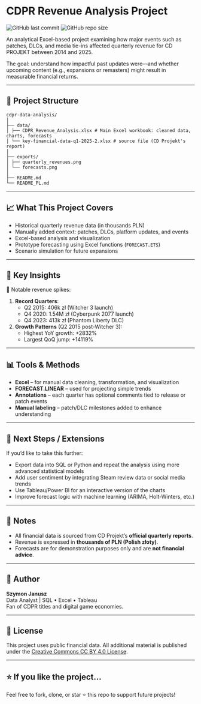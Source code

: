 # CDPR Revenue Analysis Project

![GitHub last commit](https://img.shields.io/github/last-commit/szymon-janusz/cdpr-data-analysis?style=flat-square)
![GitHub repo size](https://img.shields.io/github/repo-size/szymon-janusz/cdpr-data-analysis?style=flat-square)

An analytical Excel-based project examining how major events such as patches, DLCs, and media tie-ins affected quarterly revenue for CD PROJEKT between 2014 and 2025. 

The goal: understand how impactful past updates were—and whether upcoming content (e.g., expansions or remasters) might result in measurable financial returns.

---

## 📁 Project Structure
```
cdpr-data-analysis/
│
├── data/
│ ├── CDPR_Revenue_Analysis.xlsx # Main Excel workbook: cleaned data, charts, forecasts
│ └── key-financial-data-q1-2025-2.xlsx # source file (CD Projekt's report)
│
├── exports/
│ ├── quarterly_revenues.png
│ └── forecasts.png
│
├── README.md
└── README_PL.md
```
---

## 📈 What This Project Covers

- Historical quarterly revenue data (in thousands PLN)
- Manually added context: patches, DLCs, platform updates, and events
- Excel-based analysis and visualization
- Prototype forecasting using Excel functions (`FORECAST.ETS`)
- Scenario simulation for future expansions

---

## 🧠 Key Insights

📌 Notable revenue spikes:
1. **Record Quarters**:
   - Q2 2015: 406k zł (Witcher 3 launch)
   - Q4 2020: 1.54M zł (Cyberpunk 2077 launch)
   - Q4 2023: 413k zł (Phantom Liberty DLC)
3. **Growth Patterns** (Q2 2015 post-Witcher 3):
   - Highest YoY growth: +2832%
   - Largest QoQ jump: +14119% 

---

## 📊 Tools & Methods

- **Excel** – for manual data cleaning, transformation, and visualization
- **FORECAST.LINEAR** – used for projecting simple trends
- **Annotations** – each quarter has optional comments tied to release or patch events
- **Manual labeling** – patch/DLC milestones added to enhance understanding

---

## 📌 Next Steps / Extensions

If you’d like to take this further:

- Export data into SQL or Python and repeat the analysis using more advanced statistical models
- Add user sentiment by integrating Steam review data or social media trends
- Use Tableau/Power BI for an interactive version of the charts
- Improve forecast logic with machine learning (ARIMA, Holt-Winters, etc.)

---

## 📎 Notes

- All financial data is sourced from CD Projekt’s **official quarterly reports**.
- Revenue is expressed in **thousands of PLN (Polish złoty)**.
- Forecasts are for demonstration purposes only and are **not financial advice**.

---

## 👤 Author

**Szymon Janusz**  
Data Analyst | SQL • Excel • Tableau  
Fan of CDPR titles and digital game economies.

---

## 📄 License

This project uses public financial data. All additional material is published under the [Creative Commons CC BY 4.0 License](https://creativecommons.org/licenses/by/4.0/).

---

## ⭐️ If you like the project...

Feel free to fork, clone, or star ⭐ this repo to support future projects!
